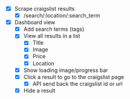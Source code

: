 
* [x] Scrape craigslist results
  * [x] /search/:location/:search_term
* [x] Dashboard view
  * [x] Add search terms (tags)
  * [x] View all results in a list
    * [x] Title
    * [x] Image
    * [x] Price
    * [x] Location
  * [x] Show loading image/progress bar
  * [x] Click a result to go to the craigslist page
    * [x] API send back the craigslist id or url
  * [x] Hide a result
